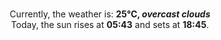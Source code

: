 <p  align="center"><br/>Currently, the weather is: <b> 25°C, <i>overcast clouds</i></b></br>Today, the sun rises at <b>05:43</b> and sets at <b>18:45</b>.</p>